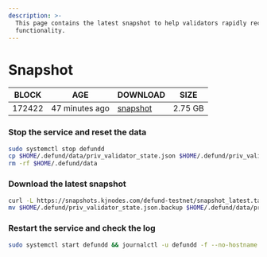 ```yaml
---
description: >-
  This page contains the latest snapshot to help validators rapidly recover node
  functionality.
---
```


# Snapshot

| BLOCK             | AGE             | DOWNLOAD                                                                         | SIZE             |
| ----------------- | --------------- | -------------------------------------------------------------------------------- | ---------------- |
| 172422 | 47 minutes ago | [snapshot](https://snapshots.kjnodes.com/defund-testnet/snapshot\_latest.tar.lz4) | 2.75 GB |

### Stop the service and reset the data

```bash
sudo systemctl stop defundd
cp $HOME/.defund/data/priv_validator_state.json $HOME/.defund/priv_validator_state.json.backup
rm -rf $HOME/.defund/data
```

### Download the latest snapshot

```bash
curl -L https://snapshots.kjnodes.com/defund-testnet/snapshot_latest.tar.lz4 | lz4 -dc - | tar -xf - -C $HOME/.defund
mv $HOME/.defund/priv_validator_state.json.backup $HOME/.defund/data/priv_validator_state.json
```

### Restart the service and check the log

```bash
sudo systemctl start defundd && journalctl -u defundd -f --no-hostname -o cat
```

